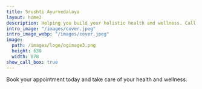 ```yaml
---
title: Srushti Ayurvedalaya
layout: home2
description: Helping you build your holistic health and wellness. Call 919980616152 today to schedule an appointment with Dr Megha.
intro_image: "/images/cover.jpeg"
intro_image_webp: "/images/cover.jpeg"
image:
  path: /images/logo/ogimage3.png
  height: 630
  width: 878
show_call_box: true
---
```


Book your appointment today and take care of your health and wellness. 

